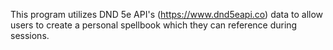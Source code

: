 This program utilizes DND 5e API's (https://www.dnd5eapi.co) data to allow users to create a personal spellbook which they can reference during sessions.